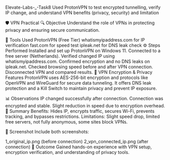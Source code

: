 Elevate-Labs-_-Task8
Used ProtonVPN to test encrypted tunnelling, verify IP change, and understand VPN benefits (privacy, security) and limitation

🛡️ VPN Practical
🔍 Objective
Understand the role of VPNs in protecting privacy and ensuring secure communication.

🧰 Tools Used
ProtonVPN (Free Tier)
whatismyipaddress.com for IP verification
fast.com for speed test
ipleak.net for DNS leak check
⚙️ Steps Performed
Installed and set up ProtonVPN on Windows 11.
Connected to a free server (Netherlands).
Verified changed IP using whatismyipaddress.com.
Confirmed encryption and no DNS leaks on ipleak.net.
Checked browsing speed before and after VPN connection.
Disconnected VPN and compared results.
🔐 VPN Encryption & Privacy Features
ProtonVPN uses AES-256-bit encryption and protocols like OpenVPN and WireGuard for secure data tunneling. It offers DNS leak protection and a Kill Switch to maintain privacy and prevent IP exposure.

📊 Observations
IP changed successfully after connection.
Connection was encrypted and stable.
Slight reduction in speed due to encryption overhead.
📄 Summary
Benefits: Hides IP, encrypts traffic, secures Wi-Fi, prevents tracking, and bypasses restrictions.
Limitations: Slight speed drop, limited free servers, not fully anonymous, some sites block VPNs.

📸 Screenshot
Include both screenshots:

1_original_ip.png (before connection)
2_vpn_connected_ip.png (after connection)
🧾 Outcome
Gained hands-on experience with VPN setup, encryption verification, and understanding of privacy tools.
